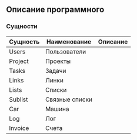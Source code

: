 ## Описание программного 

### Сущности

|Сущность|Наименование|Описание|
|----|----|----|
|Users|Пользователи|
|Project|Проекты|
|Tasks|Задачи|
|Links|Линки|
|Lists|Списки|
|Sublist|Связные списки|
|Car|Машина|
|Log|Лог|
|Invoice|Счета|


